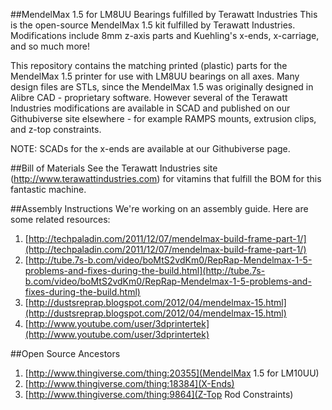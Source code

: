 ##MendelMax 1.5 for LM8UU Bearings fulfilled by Terawatt Industries
This is the open-source MendelMax 1.5 kit fulfilled by Terawatt Industries.  Modifications include 8mm z-axis parts and Kuehling's x-ends, x-carriage, and so much more!

This repository contains the matching printed (plastic) parts for the MendelMax 1.5 printer for use with LM8UU bearings on all axes.  Many design files are STLs,
since the MendelMax 1.5 was originally designed in Alibre CAD - proprietary software.  However several of the Terawatt Industries modifications are available in SCAD and published on our Githubiverse site elsewhere - for example RAMPS mounts, extrusion clips, and z-top constraints.

NOTE:  SCADs for the x-ends are available at our Githubiverse page.

##Bill of Materials
See the Terawatt Industries site (http://www.terawattindustries.com) for vitamins that fulfill the BOM for this fantastic machine.

##Assembly Instructions
We're working on an assembly guide.  Here are some related resources:
1. [http://techpaladin.com/2011/12/07/mendelmax-build-frame-part-1/](http://techpaladin.com/2011/12/07/mendelmax-build-frame-part-1/)
2. [http://tube.7s-b.com/video/boMtS2vdKm0/RepRap-Mendelmax-1-5-problems-and-fixes-during-the-build.html](http://tube.7s-b.com/video/boMtS2vdKm0/RepRap-Mendelmax-1-5-problems-and-fixes-during-the-build.html)
3. [http://dustsreprap.blogspot.com/2012/04/mendelmax-15.html](http://dustsreprap.blogspot.com/2012/04/mendelmax-15.html)
4. [http://www.youtube.com/user/3dprintertek](http://www.youtube.com/user/3dprintertek)

##Open Source Ancestors
1. [http://www.thingiverse.com/thing:20355](MendelMax 1.5 for LM10UU)
1. [http://www.thingiverse.com/thing:18384](X-Ends)
1. [http://www.thingiverse.com/thing:9864](Z-Top Rod Constraints)
